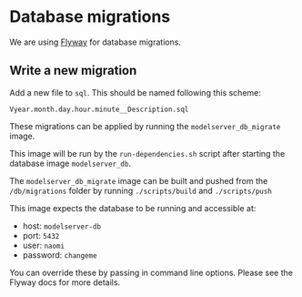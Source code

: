 # Database migrations
We are using [Flyway](https://flywaydb.org/) for database migrations.

## Write a new migration
Add a new file to `sql`. This should be named following this scheme:

```
Vyear.month.day.hour.minute__Description.sql
```

These migrations can be applied by running the `modelserver_db_migrate` image. 

This image will be run by the 
`run-dependencies.sh` script after starting the database image `modelserver_db`.

The `modelserver_db_migrate` image can be built and pushed from the `/db/migrations` folder by
running `./scripts/build` and `./scripts/push`

This image expects the database to be running and accessible 
at:

* host: `modelserver-db`
* port: `5432`
* user: `naomi`
* password: `changeme`

You can override these by passing in command line options. Please see the Flyway
docs for more details.
